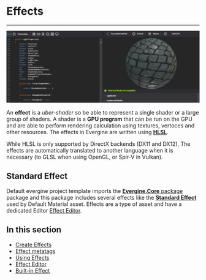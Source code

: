 # Effects
---
![Effect header](images/effects.jpg)

An **effect** is a _uber-shader_ so be able to represent a single shader or a large group of shaders. A shader is a **GPU program** that can be run  on the GPU and are able to perform rendering calculation using textures, vertoces and other resources. The effects in Evergine are written using [**HLSL**](https://docs.microsoft.com/en-us/windows/win32/direct3dhlsl/dx-graphics-hlsl-pguide).

While HLSL is only supported by DirectX backends (DX11 and DX12), The effects are automatically translated to another language when it is necessary (to GLSL when using OpenGL, or Spir-V in Vulkan).

## Standard Effect

Default evergine project template imports the [ **Evergine.Core** package](../../addons/index.md) package and this package includes several effects like the [**Standard Effect**](builtin_effects.md) used by Default Material asset. Effects are a type of asset and have a dedicated Editor [Effect Editor](effect_editor.md).

## In this section

* [Create Effects](create_effects.md)
* [Effect metatags](effect_metatags.md)
* [Using Effects](using_effects.md)
* [Effect Editor](effect_editor.md)
* [Built-in Effect](builtin_effects.md)
